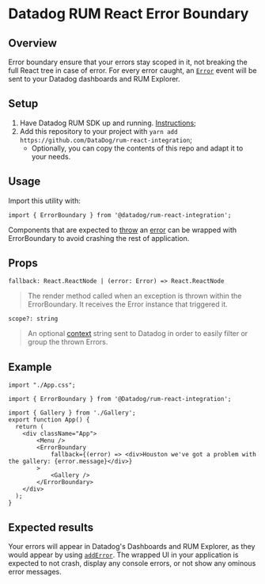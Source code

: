 # Datadog RUM React Error Boundary

## Overview
Error boundary ensure that your errors stay scoped in it, not breaking the full React tree in case of error. For every error caught, an [`Error`](https://docs.datadoghq.com/real_user_monitoring/#error-tracking-and-crash-reporting) event will be sent to your Datadog dashboards and RUM Explorer.

## Setup
1. Have Datadog RUM SDK up and running. [Instructions](https://github.com/DataDog/browser-sdk/blob/main/packages/rum/README.md);
2. Add this repository to your project with `yarn add https://github.com/DataDog/rum-react-integration`;
   + Optionally, you can copy the contents of this repo and adapt it to your needs.

## Usage
Import this utility with:
```
import { ErrorBoundary } from '@datadog/rum-react-integration';
```

Components that are expected to [throw](https://developer.mozilla.org/en-US/docs/Web/JavaScript/Reference/Statements/throw) an [error](https://developer.mozilla.org/en-US/docs/Web/JavaScript/Reference/Global_Objects/Error) can be wrapped with ErrorBoundary to avoid crashing the rest of application.

## Props
`fallback: React.ReactNode | (error: Error) => React.ReactNode`
> The render method called when an exception is thrown within the ErrorBoundary. It receives the Error instance that triggered it.

`scope?: string`
> An optional [context](https://docs.datadoghq.com/real_user_monitoring/browser/collecting_browser_errors/?tab=npm#collect-errors-manually) string sent to Datadog in order to easily filter or group the thrown Errors.

## Example

```
import "./App.css";

import { ErrorBoundary } from '@Datadog/rum-react-integration';

import { Gallery } from './Gallery';
export function App() {
  return (
    <div className="App">
        <Menu />
        <ErrorBoundary
            fallback={(error) => <div>Houston we've got a problem with the gallery: {error.message}</div>}
        >
            <Gallery />
        </ErrorBoundary>
    </div>
  );
}
```

## Expected results
Your errors will appear in Datadog's Dashboards and RUM Explorer, as they would appear by using [`addError`](https://docs.datadoghq.com/real_user_monitoring/browser/collecting_browser_errors/?tab=npm#collect-errors-manually). The wrapped UI in your application is expected to not crash, display any console errors, or not show any ominous error messages.